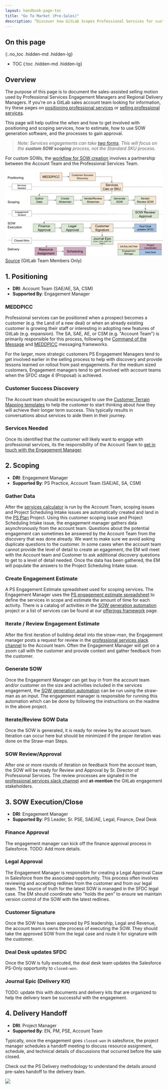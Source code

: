 ```yaml
---
layout: handbook-page-toc
title: "Go To Market (Pre-Sales)"
description: “Discover how GitLab Scopes Professional Services for customers who have requirements that fall outside the scope of the packaged services.”
---
```

## On this page
{:.no_toc .hidden-md .hidden-lg}

- TOC
{:toc .hidden-md .hidden-lg}

## Overview
The purpose of this page is to document the sales-assisted selling motion used by Professional Services Engagement Managers and Regional Delivery Managers. If you're on a GitLab sales account team looking for information, try these pages on [positioning professional services](/handbook/customer-success/professional-services-engineering/positioning) or [selling professional services](/handbook/customer-success/professional-services-engineering/selling/#custom-scoped-services).

This page will help outline the when and how to get involved with positioning and scoping services, how to estimate, how to use SOW generation software, and the processes to gain approval.

> *Note: Services engagements can take [two forms](/handbook/customer-success/professional-services-engineering/selling). This will focus on the **custom SOW scoping** process, not the Standard SKU process.*

For custom SOWs, the [workflow for SOW creation](/handbook/customer-success/professional-services-engineering/selling/#custom-scoped-services) involves a partnership between the Account Team and the Professional Services Team.

![](./scoping-workflow.png)
[Source](https://docs.google.com/presentation/d/1TOI2aoseBoyWYQC6-xpJVMknEncCNreSFfMvOHO7EBA/edit#slide=id.gbfb62d0c00_0_58) (GitLab Team Members Only)

## 1. Positioning
- **DRI**: Account Team (SAE/AE, SA, CSM)
- **Supported By**: Engagement Manager

### MEDDPICC
Professional services can be positioned when a prospect becomes a customer (e.g. the Land of a new deal) or when an already existing customer is growing their staff or interesting in adopting new features of GitLab (e.g. expansion). The SA, SAE, AE, or CSM (e.g. "Account Team") is primarily responsible for this process, following the [Command of the Message](/handbook/sales/command-of-the-message/) and [MEDDPICC](/handbook/sales/meddppicc/) messaging frameworks.

For the larger, more strategic customers PS Engagement Managers tend to get involved earlier in the selling process to help with discovery and provide lessons learned on rollout from past engagements. For the medium sized customers, Engagement managers tend to get involved with account teams when the SFDC stage 4 (Proposal) is achieved.

### Customer Success Discovery
The Account team should be encouraged to use the [Customer Terrain Mapping templates](/handbook/customer-success/customer-terrain-mapping/#catalog-of-customer-terrain-mapping-engagements) to help the customer to start thinking about *how* they will achieve their longer term success. This typically results in conversations about services to aide them in their journey. 

### Services Needed
Once its identified that the customer will likely want to engage with professional services, its the responsibility of the Account Team to [get in touch with the Engagement Manager](/handbook/customer-success/professional-services-engineering/engagement-mgmt/#how-to-contact-or-collaborate-with-us).

## 2. Scoping
- **DRI**: Engagement Manager
- **Supported By**: PS Practice, Account Team (SAE/AE, SA, CSM)

### Gather Data
After the [services calculator](https://services-calculator.gitlab.io/) is run by the Account Team, scoping issues and Project Scheduling Intake issues are automatically created and land in the [PS Plan](https://gitlab.com/gitlab-com/customer-success/professional-services-group/ps-plan/-/issues) Project. Using this customer scoping issue and Project Scheduling Intake issue, the engagement manager gathers data asynchronously from the account team. Questions about the potential engagement can sometimes be answered by the Account Team from the discovery that was done already. We want to make sure we avoid asking duplicate questions to the customer. In some cases when the account team cannot provide the level of detail to create an egagement, the EM will meet with the Account team and Customer to ask additional discovery questions to get to a level of detail needed. Once the data has been gathered, the EM will populate the answers to the Project Scheduling Intake issue.

### Create Engagement Estimate
A PS Engagement Estimate spreadsheet used for scoping services. The Engagement Manager uses the [PS engagement estimate spreadsheet](https://docs.google.com/spreadsheets/d/1wkmKhhGyLoxqWCXFtiI99tNgVaEJ-hTQJRwTOsU0j_Y/edit#gid=1815139260) to define the services in scope and estimate the amount of time for each activity. There is a catalog of activities in the [SOW generation automation](https://gitlab.com/services-calculator/services-calculator.gitlab.io) project or a list of services can be found at our [offerings framework](/handbook/customer-success/professional-services-engineering/framework) page.

### Iterate / Review Engagement Estimate
After the first iteration of building detail into the straw-man, the Engagement manager posts a request for review in the [professional services slack channel](/handbook/customer-success/professional-services-engineering/working-with/#slack) to the Account team. Often the Engagement Manager will get on a zoom call with the customer and provide context and gather feedback from the customer. 

### Generate SOW
Once the Engagement Manager can get buy in from the account team and/or customer on the size and activities included in the services engagement, the [SOW generation automation](https://gitlab.com/services-calculator/services-calculator.gitlab.io) can be run using the straw-man as an input.  The engagement manager is responsible for running this automation which can be done by following the instructions on the readme in the above project.

### Iterate/Review SOW Data
Once the SOW is generated, it is ready for review by the account team. Iteration can occur here but should be minimized if the proper iteration was done on the Straw-man Steps.

### SOW Review/Approval
After one or more rounds of iteration on feedback from the account team, the SOW will be ready for Review and Approval by Sr. Director of Professional Services. The review processes are signaled in the [professional services slack channel](/handbook/customer-success/professional-services-engineering/working-with/#slack) and **at-mention** the GitLab engagement stakeholders.

## 3. SOW Execution/Close
- **DRI**: Engagement Manager
- **Supported By**: PS Leader, Sr. PSE, SAE/AE, Legal, Finance, Deal Desk

### Finance Approval
The engagement manager can kick off the finance approval process in Salesforce. TODO: Add more details. 

### Legal Approval
The Engagement Manager is responsible for creating a Legal Approval Case in Salesforce from the associated opportunity. This process often involves reviewing and accepting redlines from the customer and from our legal team. The source of truth for the latest SOW is managed in the SFDC legal case. The EM should coordinate who "holds the pen" to ensure we maintain version control of the SOW with the latest redlines. 

### Customer Signature
Once the SOW has been approved by PS leadership, Legal and Revenue, the account team is owns the process of executing the SOW. They should take the approved SOW from the legal case and route it for signature with the customer. 

### Deal Desk updates SFDC
Once the SOW is fully executed, the deal desk team updates the Salesforce PS-Only opportunity to `closed-won`.

### Journal Epic (Delivery Kit)
TODO: update this with documents and delivery kits that are organized to help the delivery team be successful with the engagement. 

## 4. Delivery Handoff 
- **DRI**: Project Manager
- **Supported By**: EN, PM, PSE, Account Team

Typically, once the engagement goes `closed-won` in salesforce, the project manager schedules a handoff meeting to discuss resource assignment, schedule, and technical details of discussions that occurred before the sale closed.

Check out the PS Delivery methodology to understand the details around pre-sales handoff to the delivery team.

![](../PS-delivery-workflow.png)

<!--This page provides scoping questions designed to collect details and uncover the customer's required capabilities. This ensures alignment of the SOW and PS delivery with the positive business outcomes the customer is looking for.  While not an exhaustive list, these questions and suggestions will help spark the discovery conversations.

## Migration scoping questions
Migrations are one of the most complex types of services in any technical field.  Systems store data in a variety of ways that evolves.  Also, customers and users often use the same data model and system to represent completely different logical units to their teams.  To ensure a transition that meets the customer's needs, we want to make sure we understand their usage of their current systems.

### GitLab to GitLab scoping questions
The following questions are about bringing multiple GitLab instances together into a single "parent" instance:

1. How many instances need to be migrated together?
1. Breakdown of repositories per instance (and total git storage space)
1. Breakdown of users per instance
1. Breakdown of groups per instance
1. Breakdown of disk space per instance
1. Do any of the users use SSO (LDAP, SAML, etc.) to log in users?
1. What is the version of every GitLab instance involved?
1. What integrations are used on each instance?
1. For each instance, how is artifact, upload, container registry and Git LFS storage handled?
 
### SVN to Git scoping questions

SVN to Git Questions:

1. What is the structure of the SVN repos and subprojects? Do they follow the "standard" of:
    ```
        Repository
            Project 1
                branches/trunks/tags
            Project 2
                branches/trunks/tags
    ```
    1. Any other variations? Example:
        ```
            Trunk
                Project 1
                Project 2
            Tags
                tag name
                    Project 1
                    Project 2
            Branches
                Branch name
                    Project 1
                    Project 2
        ```
1. How many SVN repositories are there? How are they broken up?
1. What is the overall size of the SVN repos?
1. How much history (e.g. tags, branches, etc.) should be migrated?
1. Are any binary files stored in SVN?
1. How are you currently using SVN externals? Do you have some example use cases?
1. Which migration/conversion environment (local, VM, cloud) and OS (Windows, Linux, macOS) is preferred?

### GitLab self-managed to GitLab.com scoping questions

Self-Manged to GitLab.com questions:

1. How many repositories are there?
1. What is the average size of the repositories? What is the size of the largest repositories?
1. How many groups are there?
1. How many users?
1. Do we want the same structure of groups/projects/user access? Do we want it to be restructured?
1. Do you use other tools with GitLab. If so, which ones?
1. How are the runners currently set up?
  1. Where are they hosted?
  1. How many specific runners do you have and what are the details of these runners?
  1. Are you looking to make any changes to the runner strategy at your organization or will it stay the same?
1. GitLab.com uses SAML for authorization. What SAML tool would your organization be using?

## Implementation scoping questions
For scoping infrastructure implementation, we have several questions that can help us understand the scope. To get started, make a copy of the spreadsheet below and fill in the answers. If there are questions you want to add, ping the `@ps-team` in Slack channel #[professional-services](https://gitlab.slack.com/archives/CFRLYG77X). Then you can attach this document to the issue created by the [GitLab Services (SoW) Calculator](https://services-calculator.gitlab.io/).

[Implementation Infrastructure Scoping Questions](https://docs.google.com/spreadsheets/d/1TsCUNLuWdpX1V_dTn5MMXIUqnAYKm9Megu5MO9S8eGM/edit?usp=sharing)

**Note:** This document contains tabs for various public and private cloud providers - AWS, GCP, Azure, OpenShift and other on-prem deployments - you should only have to fill out the tab(s) relative to your customer. -->

